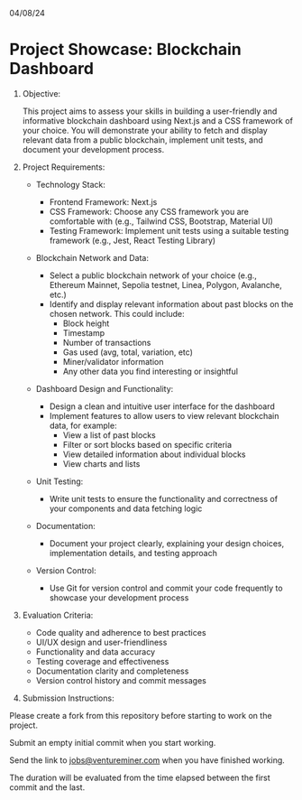 04/08/24

# Project Showcase: Blockchain Dashboard

1.  Objective:
    
    This project aims to assess your skills in building a user-friendly and informative blockchain dashboard using Next.js and a CSS framework of your choice. You will demonstrate your ability to fetch and display relevant data from a public blockchain, implement unit tests, and document your development process.
    
2.  Project Requirements:
    
    *   Technology Stack:
        
        *   Frontend Framework: Next.js
        *   CSS Framework: Choose any CSS framework you are comfortable with (e.g., Tailwind CSS, Bootstrap, Material UI)
        *   Testing Framework: Implement unit tests using a suitable testing framework (e.g., Jest, React Testing Library)

    *   Blockchain Network and Data:
        
        *   Select a public blockchain network of your choice (e.g., Ethereum Mainnet, Sepolia testnet, Linea, Polygon, Avalanche, etc.)
        *   Identify and display relevant information about past blocks on the chosen network. This could include:
            *   Block height
            *   Timestamp
            *   Number of transactions
            *   Gas used (avg, total, variation, etc)
            *   Miner/validator information
            *   Any other data you find interesting or insightful

    *   Dashboard Design and Functionality:
        
        *   Design a clean and intuitive user interface for the dashboard
        *   Implement features to allow users to view relevant blockchain data, for example:
            *   View a list of past blocks
            *   Filter or sort blocks based on specific criteria
            *   View detailed information about individual blocks
            *   View charts and lists

    *   Unit Testing:
        
        *   Write unit tests to ensure the functionality and correctness of your components and data fetching logic

    *   Documentation:
        
        *   Document your project clearly, explaining your design choices, implementation details, and testing approach

    *   Version Control:
        
        *   Use Git for version control and commit your code frequently to showcase your development process

3.  Evaluation Criteria:
    
    *   Code quality and adherence to best practices
    *   UI/UX design and user-friendliness
    *   Functionality and data accuracy
    *   Testing coverage and effectiveness
    *   Documentation clarity and completeness
    *   Version control history and commit messages
  
4.  Submission Instructions:
    
Please create a fork from this repository before starting to work on the project.

Submit an empty initial commit when you start working.

Send the link to jobs@ventureminer.com when you have finished working.

The duration will be evaluated from the time elapsed between the first commit and the last.
